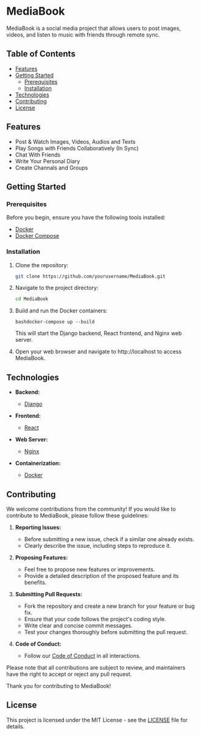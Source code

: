 # MediaBook

MediaBook is a social media project that allows users to post images, videos, and listen to music with friends through remote sync.

## Table of Contents
- [Features](#features)
- [Getting Started](#getting-started)
  - [Prerequisites](#prerequisites)
  - [Installation](#installation)
- [Technologies](#technologies)
- [Contributing](#contributing)
- [License](#license)

## Features

- Post & Watch Images, Videos, Audios and Texts
- Play Songs with Friends Collaboratively (In Sync)
- Chat With Friends
- Write Your Personal Diary
- Create Channals and Groups 

## Getting Started

### Prerequisites

Before you begin, ensure you have the following tools installed:

- [Docker](https://www.docker.com/)
- [Docker Compose](https://docs.docker.com/compose/)

### Installation

1. Clone the repository:

   ```bash
   git clone https://github.com/yourusername/MediaBook.git
   ```

2. Navigate to the project directory:
    ```bash
    cd MediaBook
    ```

3. Build and run the Docker containers:
    ```
    bashdocker-compose up --build
    ```
    This will start the Django backend, React frontend, and Nginx web server.

4. Open your web browser and navigate to http://localhost to access MediaBook.

## Technologies

- **Backend:**
  - [Django](https://www.djangoproject.com/)

- **Frontend:**
  - [React](https://reactjs.org/)

- **Web Server:**
  - [Nginx](https://www.nginx.com/)
  
- **Containerization:**
  - [Docker](https://www.docker.com/)

## Contributing

We welcome contributions from the community! If you would like to contribute to MediaBook, please follow these guidelines:

1. **Reporting Issues:**
   - Before submitting a new issue, check if a similar one already exists.
   - Clearly describe the issue, including steps to reproduce it.

2. **Proposing Features:**
   - Feel free to propose new features or improvements.
   - Provide a detailed description of the proposed feature and its benefits.

3. **Submitting Pull Requests:**
   - Fork the repository and create a new branch for your feature or bug fix.
   - Ensure that your code follows the project's coding style.
   - Write clear and concise commit messages.
   - Test your changes thoroughly before submitting the pull request.

4. **Code of Conduct:**
   - Follow our [Code of Conduct](CODE_OF_CONDUCT.md) in all interactions.

Please note that all contributions are subject to review, and maintainers have the right to accept or reject any pull request.

Thank you for contributing to MediaBook!

## License

This project is licensed under the MIT License - see the [LICENSE](LICENSE) file for details.
